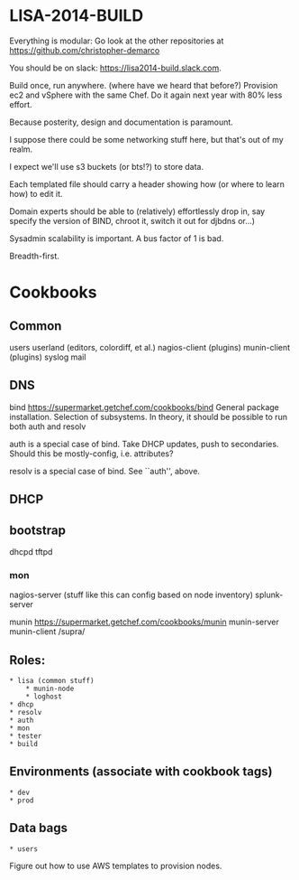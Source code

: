 # LISA-2014-BUILD

Everything is modular: Go look at the other repositories at https://github.com/christopher-demarco

You should be on slack: https://lisa2014-build.slack.com.

Build once, run anywhere.
(where have we heard that before?)
Provision ec2 and vSphere with the same Chef.
Do it again next year with 80% less effort.

Because posterity, design and documentation is paramount.

I suppose there could be some networking stuff here, but that's out of my realm.

I expect we'll use s3 buckets (or bts!?) to store data.

Each templated file should carry a header showing how (or where to learn how) to edit it.

Domain experts should be able to (relatively) effortlessly drop in, say specify the version of BIND, chroot it, switch it out for djbdns or...) 

Sysadmin scalability is important. A bus factor of 1 is bad.

Breadth-first.

# Cookbooks

## Common
users
userland  (editors, colordiff, et al.)
nagios-client (plugins)
munin-client (plugins)
syslog
mail


## DNS
bind https://supermarket.getchef.com/cookbooks/bind
General package installation. Selection of subsystems.
In theory, it should be possible to run both auth and resolv

auth is a special case of bind. Take DHCP updates, push to secondaries.
Should this be mostly-config, i.e. attributes?

resolv is a special case of bind. See ``auth'', above. 

## DHCP


## bootstrap
dhcpd
tftpd

### mon
nagios-server (stuff like this can config based on node inventory)
splunk-server

munin https://supermarket.getchef.com/cookbooks/munin
munin-server
munin-client /supra/

## Roles:
    * lisa (common stuff)
	    * munin-node
		* loghost
	* dhcp
	* resolv
    * auth
    * mon
	* tester
	* build
	
## Environments (associate with cookbook tags)
	* dev
	* prod
	
## Data bags
	* users

Figure out how to use AWS templates to provision nodes.



